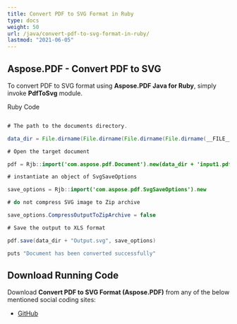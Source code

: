 ```yaml
---
title: Convert PDF to SVG Format in Ruby
type: docs
weight: 50
url: /java/convert-pdf-to-svg-format-in-ruby/
lastmod: "2021-06-05"
---
```


## Aspose.PDF - Convert PDF to SVG

To convert PDF to SVG format using **Aspose.PDF Java for Ruby**, simply invoke **PdfToSvg** module.

Ruby Code

```java

# The path to the documents directory.

data_dir = File.dirname(File.dirname(File.dirname(File.dirname(__FILE__)))) + '/data/'

# Open the target document

pdf = Rjb::import('com.aspose.pdf.Document').new(data_dir + 'input1.pdf')

# instantiate an object of SvgSaveOptions

save_options = Rjb::import('com.aspose.pdf.SvgSaveOptions').new

# do not compress SVG image to Zip archive

save_options.CompressOutputToZipArchive = false

# Save the output to XLS format

pdf.save(data_dir + "Output.svg", save_options)

puts "Document has been converted successfully"
```

## Download Running Code

Download **Convert PDF to SVG Format (Aspose.PDF)** from any of the below mentioned social coding sites:

- [GitHub](https://github.com/aspose-pdf/Aspose.PDF-for-Java/tree/master/Plugins/Aspose_Pdf_Java_for_Ruby/lib/asposepdfjava/Converter/pdftosvg.rb)

